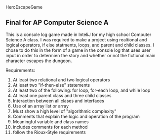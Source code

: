 HeroEscapeGame

## Final for AP Computer Science A

This is a console log game made in InteliJ for my high school Computer Science A class. I was required to make
a project using realtional and logical operators, if else statments, loops, and parent and child classes. I chose
to do this in the form of a game in the console log that uses user input in order to determien the story and whether
or not the fictional main character escapes the dungeon.

Requirements:
1) At least two relational and two logical operators
2) At least two "if-then-else" statements
3) At least two of the following: for loop, for-each loop, and while loop
4) At least one parent class and three child classes
5) Interaction between all clases and interfaces
6) Use of an array list or array
7) Must show a high level of "algorithmic complexity"
8) Comments that explain the logic and operation of the program
9) Meaningful variable and class names
10) includes comments for each method
11) follow the Rioux-Style requirements 
